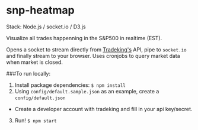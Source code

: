 # snp-heatmap
Stack: Node.js / socket.io / D3.js

Visualize all trades happenning in the S&P500 in realtime (EST).

Opens a socket to stream directly from [Tradeking's](https://developers.tradeking.com/documentation/getting-started) 
API, pipe to ```socket.io``` and finally stream to your browser.
Uses cronjobs to query market data when market is closed.

###To run locally:

1. Install package dependencies: `$ npm install`
2. Using `config/default.sample.json` as an example, create a `config/default.json`
  - Create a developer account with tradeking and fill in your api key/secret. 
3. Run! `$ npm start`
